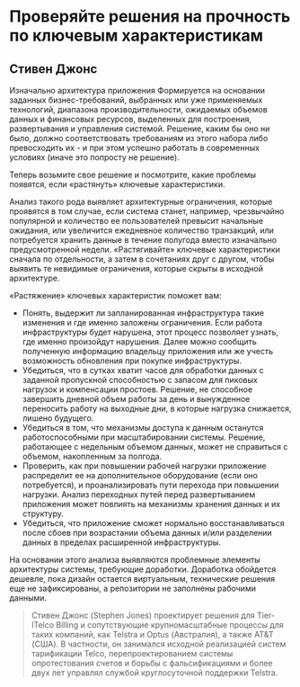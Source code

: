 # Проверяйте решения на прочность по ключевым характеристикам

## Стивен Джонс

Изначально архитектура приложения Формируется на основании заданных
бизнес-требований, выбранных или уже применяемых технологий,
диапазона производительности, ожидаемых объемов данных и финансовых
ресурсов, выделенных для построения, развертывания и управления
системой. Решение, каким бы оно ни было, должно соответствовать требованиям
из этого набора либо превосходить их - и при этом успешно работать в
современных условиях (иначе это попросту не решение).

Теперь возьмите свое решение и посмотрите, какие проблемы появятся,
если «растянуть» ключевые характеристики.

Анализ такого рода выявляет архитектурные ограничения, которые
проявятся в том случае, если система станет, например, чрезвычайно
популярной и количество ее пользователей превысит начальные ожидания, или
увеличится ежедневное количество транзакций, или потребуется хранить
данные в течение полугода вместо изначально предусмотренной недели.
«Растягивайте» ключевые характеристики сначала по отдельности, а затем
в сочетаниях друг с другом, чтобы выявить те невидимые ограничения,
которые скрыты в исходной архитектуре.

«Растяжение» ключевых характеристик поможет вам:
- Понять, выдержит ли запланированная инфраструктура такие
  изменения и где именно заложены ограничения. Если работа инфраструктуры
  будет нарушена, этот процесс позволяет узнать, где именно произойдут
  нарушения. Далее можно сообщить полученную информацию
  владельцу приложения или же учесть возможность обновления при покупке
  инфраструктуры.
- Убедиться, что в сутках хватит часов для обработки данных с заданной
  пропускной способностью с запасом для пиковых нагрузок и
  компенсации простоев. Решение, не способное завершить дневной объем работы
  за день и вынужденное переносить работу на выходные дни, в которые
  нагрузка снижается, лишено будущего.
- Убедиться в том, что механизмы доступа к данным останутся
  работоспособными при масштабировании системы. Решение, работающее с
  недельным объемом данных, может не справиться с объемом,
  накопленным за полгода.
- Проверить, как при повышении рабочей нагрузки приложение
  распределит ее на дополнительное оборудование (если оно потребуется), и
  проанализировать пути перехода при повышении нагрузки. Анализ
  переходных путей перед развертыванием приложения может повлиять на
  механизмы хранения данных и их структуру.
- Убедиться, что приложение сможет нормально восстанавливаться после
  сбоев при возрастании объема данных и/или разделении данных в
  пределах расширенной инфраструктуры.

На основании этого анализа выявляются проблемные элементы
архитектуры системы, требующие доработки. Доработка обойдется дешевле, пока
дизайн остается виртуальным, технические решения еще не зафиксированы,
а репозитории не заполнены рабочими данными.

> Стивен Джонс (Stephen Jones) проектирует решения для Tier-lTelco
Billing и сопутствующие крупномасштабные процессы для таких компаний,
как Telstra и Optus (Австралия), а также AT&T (США). В частности, он
занимался исходной реализацией систем тарификации Telco,
перепроектированием системы опротестования счетов и борьбы с фальсификациями
и более двух лет управлял службой круглосуточной поддержки Telstra.